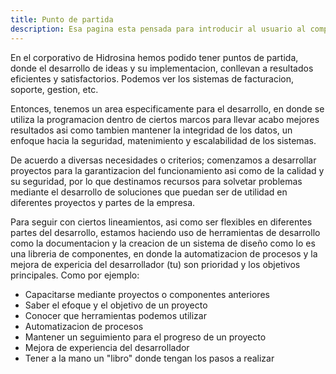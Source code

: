```yaml
---
title: Punto de partida
description: Esa pagina esta pensada para introducir al usuario al comporativo de Hidrosina dentro de su desarrollo.
---
```


En el corporativo de Hidrosina hemos podido tener puntos de partida, donde el desarrollo de ideas y su implementacion, conllevan a resultados eficientes y satisfactorios. Podemos ver los sistemas de facturacion, soporte, gestion, etc.

Entonces, tenemos un area especificamente para el desarrollo, en donde se utiliza la programacion dentro de ciertos marcos para llevar acabo mejores resultados asi como tambien mantener la integridad de los datos, un enfoque hacia la seguridad, matenimiento y escalabilidad de los sistemas.

De acuerdo a diversas necesidades o criterios; comenzamos a desarrollar proyectos para la garantizacion del funcionamiento asi como de la calidad y su seguridad, por lo que destinamos recursos para solvetar problemas mediante el desarrollo de soluciones que puedan ser de utilidad en diferentes proyectos y partes de la empresa.

Para seguir con ciertos lineamientos, asi como ser flexibles en diferentes partes del desarrollo, estamos haciendo uso de herramientas de desarrollo como la documentacion y la creacion de un sistema de diseño como lo es una libreria de componentes, en donde la automatizacion de procesos y la mejora de expericia del desarrollador (tu) son prioridad y los objetivos principales. Como por ejemplo:

- Capacitarse mediante proyectos o componentes anteriores
- Saber el efoque y el objetivo de un proyecto
- Conocer que herramientas podemos utilizar
- Automatizacion de procesos
- Mantener un seguimiento para el progreso de un proyecto
- Mejora de experiencia del desarrollador
- Tener a la mano un "libro" donde tengan los pasos a realizar
 